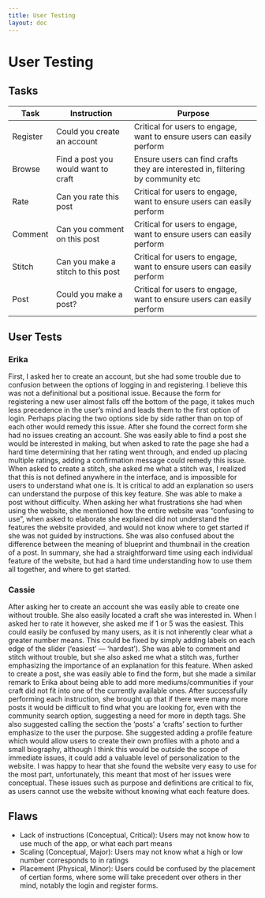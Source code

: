 ```yaml
---
title: User Testing
layout: doc
---
```


# User Testing

## Tasks

| Task | Instruction | Purpose |
|---|-----|---|
| Register  |  Could you create an account   | Critical for users to engage, want to ensure users can easily perform |
| Browse |  Find a post you would want to craft   | Ensure users can find crafts they are interested in, filtering by community etc |
| Rate |  Can you rate this post   | Critical for users to engage, want to ensure users can easily perform |
| Comment |  Can you comment on this post   | Critical for users to engage, want to ensure users can easily perform |
| Stitch |  Can you make a stitch to this post   | Critical for users to engage, want to ensure users can easily perform |
| Post |   Could you make a post?  | Critical for users to engage, want to ensure users can easily perform |

## User Tests

### Erika 

First, I asked her to create an account, but she had some trouble due to confusion between the options of logging in and registering. I believe this was not a definitional but a positional issue. Because the form for registering a new user almost falls off the bottom of the page, it takes much less precedence in the user’s mind and leads them to the first option of login. Perhaps placing the two options side by side rather than on top of each other would remedy this issue. After she found the correct form she had no issues creating an account. She was easily able to find a post she would be interested in making, but when asked to rate the page she had a hard time determining that her rating went through, and ended up placing multiple ratings, adding a confirmation message could remedy this issue. When asked to create a stitch, she asked me what a stitch was, I realized that this is not defined anywhere in the interface, and is impossible for users to understand what one is. It is critical to add an explanation so users can understand the purpose of this key feature. She was able to make a post without difficulty. When asking her what frustrations she had when using the website, she mentioned how the entire website was “confusing to use”, when asked to elaborate she explained did not understand the features the website provided, and would not know where to get started if she was not guided by instructions. She was also confused about the difference between the meaning of blueprint and thumbnail in the creation of a post. In summary, she had a straightforward time using each individual feature of the website, but had a hard time understanding how to use them all together, and where to get started.

### Cassie

After asking her to create an account she was easily able to create one without trouble. She also easily located a craft she was interested in. When I asked her to rate it however, she asked me if 1 or 5 was the easiest. This could easily be confused by many users, as it is not inherently clear what a greater number means. This could be fixed by simply adding labels on each edge of the slider (‘easiest’ — ‘hardest’). She was able to comment and stitch without trouble, but she also asked me what a stitch was, further emphasizing the importance of an explanation for this feature. When asked to create a post, she was easily able to find the form, but she made a similar remark to Erika about being able to add more mediums/communities if your craft did not fit into one of the currently available ones. After successfully performing each instruction, she brought up that if there were many more posts it would be difficult to find what you are looking for, even with the community search option, suggesting a need for more in depth tags. She also suggested calling the section the ‘posts’ a ‘crafts’ section to further emphasize to the user the purpose. She suggested adding a profile feature which would allow users to create their own profiles with a photo and a small biography, although I think this would be outside the scope of immediate issues, it could add a valuable level of personalization to the website. I was happy to hear that she found the website very easy to use for the most part, unfortunately, this meant that most of her issues were conceptual. These issues such as purpose and definitions are critical to fix, as users cannot use the website without knowing what each feature does.

## Flaws
- Lack of instructions (Conceptual, Critical): Users may not know how to use much of the app, or what each part means
- Scaling (Conceptual, Major): Users may not know what a high or low number corresponds to in ratings
- Placement (Physical, Minor): Users could be confused by the placement of certian forms, where some will take precedent over others in ther mind, notably the login and register forms.